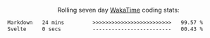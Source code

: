 <p align="center">Rolling seven day <a href="https://wakatime.com/@syrkis"/>WakaTime</a> coding stats:</p>
<!--START_SECTION:waka-->

```txt
Markdown   24 mins         >>>>>>>>>>>>>>>>>>>>>>>>>   99.57 %
Svelte     0 secs          -------------------------   00.43 %
```

<!--END_SECTION:waka-->
